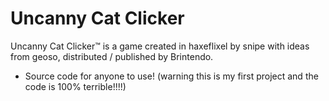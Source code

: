 # Uncanny Cat Clicker

Uncanny Cat Clicker™ is a game created in haxeflixel by snipe with ideas from geoso, distributed / published by Brintendo.

* Source code for anyone to use! (warning this is my first project and the code is 100% terrible!!!!)
